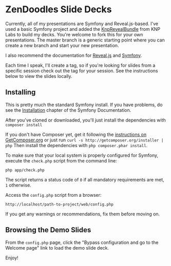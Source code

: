ZenDoodles Slide Decks
======================

Currently, all of my presentations are Symfony and Reveal.js-based. I've used
 a basic Symfony project and added the [KnpRevealBundle][1] from KNP Labs to build
 my decks. You're welcome to fork this for your own presentations. The master
 branch is a generic starting point where you can create a new branch and
 start your new presentation.

I also recommend the documentation for [Reveal.js][2] and [Symfony][3].

Each time I speak, I'll create a tag, so if you're looking for slides from a
 specific session check out the tag for your session. See the instructions below
 to view the slides locally.

Installing
-------------
This is pretty much the standard Symfony install. If you have problems, do see
 the [Installation][4] chapter of the Symfony Documentation.

After you've cloned or downloaded, you'll just install the dependencies with
 `composer install`

If you don't have Composer yet, get it following the [instructions on
 GetComposer.org][5] or just run  `curl -s http://getcomposer.org/installer | php`
 Then install the dependencies with `php composer.phar install`.

To make sure that your local system is properly configured for Symfony, execute
 the `check.php` script from the command line:

    php app/check.php

The script returns a status code of `0` if all mandatory requirements are met,
`1` otherwise.

Access the `config.php` script from a browser:

    http://localhost/path-to-project/web/config.php

If you get any warnings or recommendations, fix them before moving on.

Browsing the Demo Slides
---------------------------

From the `config.php` page, click the "Bypass configuration and go to the
Welcome page" link to load the demo slide deck.


Enjoy!

[1]:  https://github.com/KnpLabs/KnpRevealBundle
[2]:  http://lab.hakim.se/reveal-js
[3]:  http://symfony.com/doc/current/quick_tour/the_big_picture.html
[4]:  http://symfony.com/doc/2.4/book/installation.html
[5]:  http://getcomposer.org/
